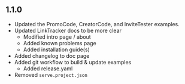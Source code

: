 ## 1.1.0
- Updated the PromoCode, CreatorCode, and InviteTester examples.
- Updated LinkTracker docs to be more clear
  - Modified intro page / about
  - Added known problems page
  - Added installation guide(s)
- Added changelog to doc page
- Added git workflow to build & update examples
  - Added release.yaml
- Removed `serve.project.json`